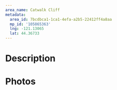 ```yaml
---
area_name: Catwalk Cliff
metadata:
  area_id: 7bcdbca1-1ca1-4efa-a2b5-22412ff4a8aa
  mp_id: '105865363'
  lng: -121.13065
  lat: 44.36733
---
```

# Description

# Photos

